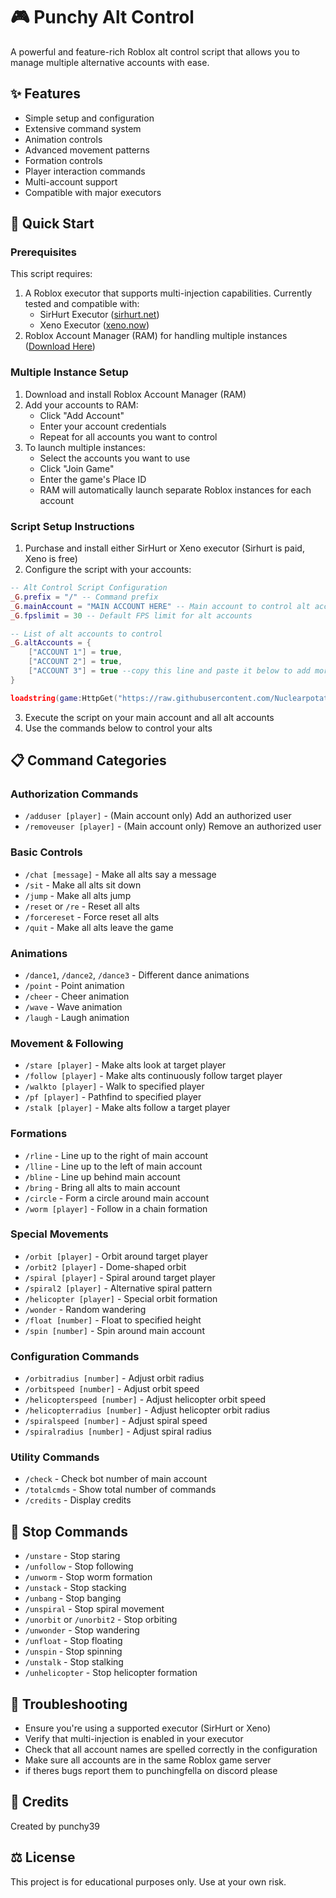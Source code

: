 # 🎮 Punchy Alt Control

A powerful and feature-rich Roblox alt control script that allows you to manage multiple alternative accounts with ease.

## ✨ Features
- Simple setup and configuration
- Extensive command system
- Animation controls
- Advanced movement patterns
- Formation controls
- Player interaction commands
- Multi-account support
- Compatible with major executors

## 🚀 Quick Start

### Prerequisites
This script requires:
1. A Roblox executor that supports multi-injection capabilities. Currently tested and compatible with:
   - SirHurt Executor ([sirhurt.net](https://sirhurt.net))
   - Xeno Executor ([xeno.now](https://xeno.now))
2. Roblox Account Manager (RAM) for handling multiple instances ([Download Here](https://github.com/ic3w0lf22/Roblox-Account-Manager))

### Multiple Instance Setup
1. Download and install Roblox Account Manager (RAM)
2. Add your accounts to RAM:
   - Click "Add Account"
   - Enter your account credentials
   - Repeat for all accounts you want to control
3. To launch multiple instances:
   - Select the accounts you want to use
   - Click "Join Game"
   - Enter the game's Place ID
   - RAM will automatically launch separate Roblox instances for each account

### Script Setup Instructions
1. Purchase and install either SirHurt or Xeno executor (Sirhurt is paid, Xeno is free)
2. Configure the script with your accounts:

```lua
-- Alt Control Script Configuration
_G.prefix = "/" -- Command prefix
_G.mainAccount = "MAIN ACCOUNT HERE" -- Main account to control alt accounts
_G.fpslimit = 30 -- Default FPS limit for alt accounts

-- List of alt accounts to control
_G.altAccounts = {
    ["ACCOUNT 1"] = true,
    ["ACCOUNT 2"] = true,
    ["ACCOUNT 3"] = true --copy this line and paste it below to add more accounts (make sure there's a comma after each line)
}

loadstring(game:HttpGet("https://raw.githubusercontent.com/Nuclearpotato69/Punchy-Alt-Control/main/main.lua", true))()
```

3. Execute the script on your main account and all alt accounts
4. Use the commands below to control your alts

## 📋 Command Categories

### Authorization Commands
- `/adduser [player]` - (Main account only) Add an authorized user
- `/removeuser [player]` - (Main account only) Remove an authorized user

### Basic Controls
- `/chat [message]` - Make all alts say a message
- `/sit` - Make all alts sit down
- `/jump` - Make all alts jump
- `/reset` or `/re` - Reset all alts
- `/forcereset` - Force reset all alts
- `/quit` - Make all alts leave the game

### Animations
- `/dance1`, `/dance2`, `/dance3` - Different dance animations
- `/point` - Point animation
- `/cheer` - Cheer animation
- `/wave` - Wave animation
- `/laugh` - Laugh animation

### Movement & Following
- `/stare [player]` - Make alts look at target player
- `/follow [player]` - Make alts continuously follow target player
- `/walkto [player]` - Walk to specified player
- `/pf [player]` - Pathfind to specified player
- `/stalk [player]` - Make alts follow a target player

### Formations
- `/rline` - Line up to the right of main account
- `/lline` - Line up to the left of main account
- `/bline` - Line up behind main account
- `/bring` - Bring all alts to main account
- `/circle` - Form a circle around main account
- `/worm [player]` - Follow in a chain formation

### Special Movements
- `/orbit [player]` - Orbit around target player
- `/orbit2 [player]` - Dome-shaped orbit
- `/spiral [player]` - Spiral around target player
- `/spiral2 [player]` - Alternative spiral pattern
- `/helicopter [player]` - Special orbit formation
- `/wonder` - Random wandering
- `/float [number]` - Float to specified height
- `/spin [number]` - Spin around main account

### Configuration Commands
- `/orbitradius [number]` - Adjust orbit radius
- `/orbitspeed [number]` - Adjust orbit speed
- `/helicopterspeed [number]` - Adjust helicopter orbit speed
- `/helicopterradius [number]` - Adjust helicopter orbit radius
- `/spiralspeed [number]` - Adjust spiral speed
- `/spiralradius [number]` - Adjust spiral radius

### Utility Commands
- `/check` - Check bot number of main account
- `/totalcmds` - Show total number of commands
- `/credits` - Display credits

## 🛑 Stop Commands
- `/unstare` - Stop staring
- `/unfollow` - Stop following
- `/unworm` - Stop worm formation
- `/unstack` - Stop stacking
- `/unbang` - Stop banging
- `/unspiral` - Stop spiral movement
- `/unorbit` or `/unorbit2` - Stop orbiting
- `/unwonder` - Stop wandering
- `/unfloat` - Stop floating
- `/unspin` - Stop spinning
- `/unstalk` - Stop stalking
- `/unhelicopter` - Stop helicopter formation

## 🔧 Troubleshooting
- Ensure you're using a supported executor (SirHurt or Xeno)
- Verify that multi-injection is enabled in your executor
- Check that all account names are spelled correctly in the configuration
- Make sure all accounts are in the same Roblox game server
- if theres bugs report them to punchingfella on discord please

## 📝 Credits
Created by punchy39

## ⚖️ License
This project is for educational purposes only. Use at your own risk.

